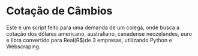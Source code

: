 # Cotação de Câmbios

Este é um script feito para uma demanda de um colega, onde busca a cotação dos dólares americano, australiano, canadense neozelandes, euro e libra convertido para Real(R$)de 3 empresas, utilizando Python e Webscraping.
